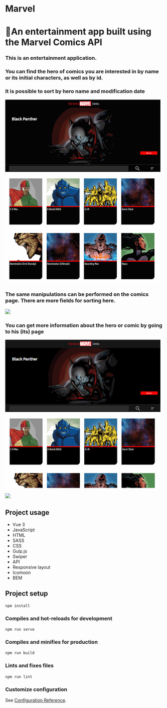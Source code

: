 # Marvel
# 🦸An entertainment app built using the Marvel Comics API


### This is an entertainment application. 
### You can find the hero of comics you are interested in by name or its initial characters, as well as by id. 
### It is possible to sort by hero name and modification date
 
![](marvel2.gif)

### The same manipulations can be performed on the comics page. There are more fields for sorting here.
![](marvel3.gif)

### You can get more information about the hero or comic by going to his (its) page

![](marvel6.gif)

![](marvel7.gif)

## Project usage
 - Vue 3 
 - JavaScript 
 - HTML 
 - SASS 
 - CSS 
 - Gulp.js 
 - Swiper
 - API  
 - Responsive  layout  
 - Icomoon             
 - BEM 
## Project setup
```
npm install
```

### Compiles and hot-reloads for development
```
npm run serve
```

### Compiles and minifies for production
```
npm run build
```

### Lints and fixes files
```
npm run lint
```

### Customize configuration
See [Configuration Reference](https://cli.vuejs.org/config/).
